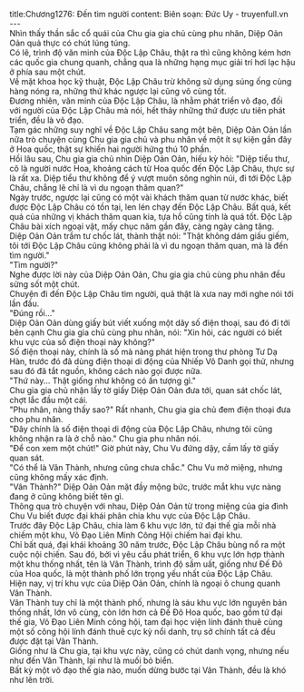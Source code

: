 title:Chương1276: Đến tìm người
content:
Biên soạn: Đức Uy - truyenfull.vn<br>---<br>Nhìn thấy thần sắc cổ quái của Chu gia gia chủ cùng phu nhân, Diệp Oản Oản quả thực có chút lúng túng.<br>Có lẽ, trình độ văn minh của Độc Lập Châu, thật ra thì cũng không kém hơn các quốc gia chung quanh, chẳng qua là những hạng mục giải trí hơi lạc hậu ở phía sau một chút.<br>Về mặt khoa học kỹ thuật, Độc Lập Châu trừ không sử dụng súng ống cùng hàng nóng ra, những thứ khác ngược lại cũng vô cùng tốt.<br>Đương nhiên, văn minh của Độc Lập Châu, là nhằm phát triển võ đạo, đối với người của Độc Lập Châu mà nói, hết thảy những thứ được ưu tiên phát triển, đều là võ đạo.<br>Tạm gác những suy nghĩ về Độc Lập Châu sang một bên, Diệp Oản Oản lần nữa trò chuyện cùng Chu gia gia chủ và phu nhân về một ít sự kiện gần đây ở Hoa quốc, thật sự khiến hai người hứng thú 10 phần.<br>Hồi lâu sau, Chu gia gia chủ nhìn Diệp Oản Oản, hiếu kỳ hỏi: "Diệp tiểu thư, cô là người nước Hoa, khoảng cách từ Hoa quốc đến Độc Lập Châu, thực sự là rất xa. Diệp tiểu thư không để ý vượt muôn sông nghìn núi, đi tới Độc Lập Châu, chẳng lẽ chỉ là vì du ngoạn thăm quan?"<br>Ngày trước, ngược lại cũng có một vài khách thăm quan từ nước khác, biết được Độc Lập Châu có tồn tại, len lén chạy đến Độc Lập Châu. Bất quá, kết quả của những vị khách thăm quan kia, tựa hồ cũng tính là quá tốt. Độc Lập Châu bài xích ngoại vật, mấy chục năm gần đây, càng ngày càng tăng.<br>Diệp Oản Oản trầm tư chốc lát, thành thật nói: "Thật không dám giấu giếm, tôi tới Độc Lập Châu cũng không phải là vì du ngoạn thăm quan, mà là đến tìm người."<br>"Tìm người?"<br>Nghe được lời này của Diệp Oản Oản, Chu gia gia chủ cùng phu nhân đều sửng sốt một chút.<br>Chuyện đi đến Độc Lập Châu tìm người, quả thật là xưa nay mới nghe nói tới lần đầu.<br>"Đúng rồi..."<br>Diệp Oản Oản dùng giấy bút viết xuống một dãy số điện thoại, sau đó đi tới bên cạnh Chu gia gia chủ cùng phu nhân, nói: "Xin hỏi, các người có biết khu vực của số điện thoại này không?"<br>Số điện thoại này, chính là số mà nàng phát hiện trong thư phòng Tư Dạ Hàn, trước đó đã dùng điện thoại di động của Nhiếp Vô Danh gọi thử, nhưng sau đó đã tắt nguồn, không cách nào gọi được nữa.<br>"Thứ này... Thật giống như không có ấn tượng gì."<br>Chu gia gia chủ nhận lấy tờ giấy Diệp Oản Oản đưa tới, quan sát chốc lát, chợt lắc đầu một cái.<br>"Phu nhân, nàng thấy sao?" Rất nhanh, Chu gia gia chủ đem điện thoại đưa cho phu nhân.<br>"Đây chính là số điện thoại di động của Độc Lập Châu, nhưng tôi cũng không nhận ra là ở chỗ nào." Chu gia phu nhân nói.<br>"Để con xem một chút!" Giờ phút này, Chu Vu đứng dậy, cầm lấy tờ giấy quan sát.<br>"Có thể là Vân Thành, nhưng cũng chưa chắc." Chu Vu mở miệng, nhưng cũng không mấy xác định.<br>"Vân Thành?" Diệp Oản Oản mặt đầy mộng bức, trước mắt khu vực nàng đang ở cũng không biết tên gì.<br>Thông qua trò chuyện với nhau, Diệp Oản Oản từ trong miệng của gia đình Chu Vu biết được đại khái phân chia khu vực của Độc Lập Châu.<br>Trước đây Độc Lập Châu, chia làm 6 khu vực lớn, tứ đại thế gia mỗi nhà chiếm một khu, Võ Đạo Liên Minh Công Hội chiếm hai đại khu.<br>Chỉ bất quá, đại khái khoảng 30 năm trước, Độc Lập Châu bùng nổ ra một cuộc nội chiến. Sau đó, bởi vì yêu cầu phát triển, 6 khu vực lớn hợp thành một khu thống nhất, tên là Vân Thành, trình độ sầm uất, giống như Đế Đô của Hoa quốc, là một thành phố lớn trọng yếu nhất của Độc Lập Châu.<br>Hiện nay, vị trí khu vực của Diệp Oản Oản, chính là ngoại ô chung quanh Vân Thành.<br>Vân Thành tuy chỉ là một thành phố, nhưng là sáu khu vực lớn nguyên bản thống nhất, lớn vô cùng, còn lớn hơn cả Đế Đô Hoa quốc, bao gồm tứ đại thế gia, Võ Đạo Liên Minh công hội, tam đại học viện lính đánh thuê cùng một số công hội lính đánh thuê cực kỳ nổi danh, trụ sở chính tất cả đều được đặt tại Vân Thành.<br>Giống như là Chu gia, tại khu vực này, cũng có chút danh vọng, nhưng nếu như đến Vân Thành, lại như là muối bỏ biển.<br>Bất kỳ một võ đạo thế gia nào, muốn dừng bước tại Vân Thành, đều là khó như lên trời.